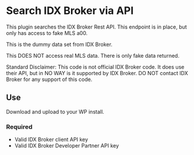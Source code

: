 # Search IDX Broker via API

This plugin searches the IDX Broker Rest API. This endpoint is in place, but only has access to fake MLS a00.

This is the dummy data set from IDX Broker.

This DOES NOT access real MLS data. There is only fake data returned.

Standard Disclaimer: This code is not official IDX Broker code. It does use their API, but in NO WAY is it supported by IDX Broker. DO NOT contact IDX Broker for any support of this code.

## Use

Download and upload to your WP install.

### Required

* Valid IDX Broker client API key
* Valid IDX Broker Developer Partner API key
